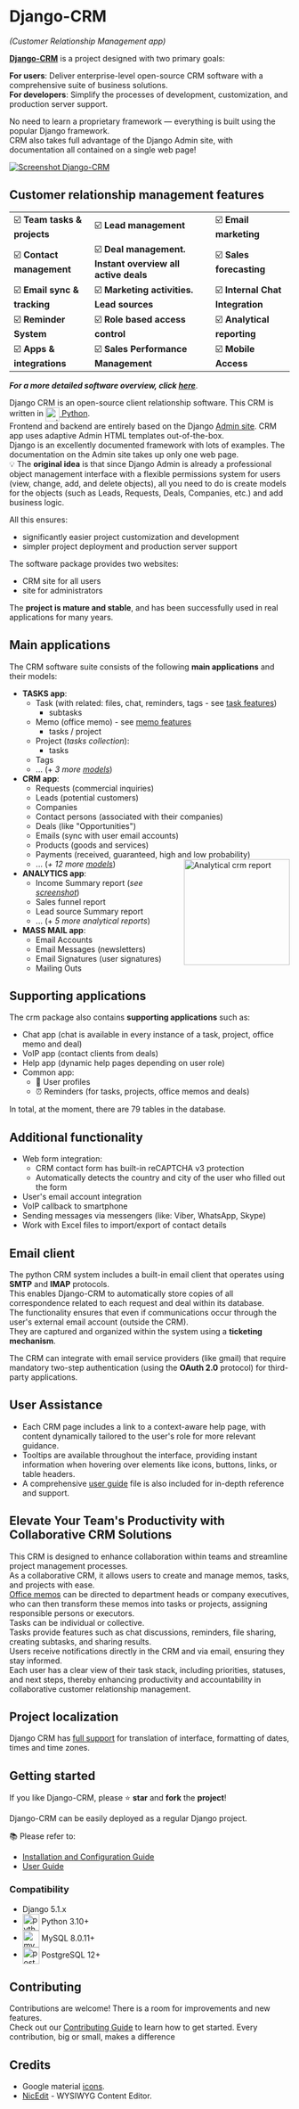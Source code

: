 # Django-CRM

*(Customer Relationship Management app)*

**[Django-CRM](https://github.com/DjangoCRM/django-crm)** is a project designed with two primary goals:

**For users**: Deliver enterprise-level open-source CRM software with a comprehensive suite of business solutions.  
**For developers**: Simplify the processes of development, customization, and production server support.

No need to learn a proprietary framework — everything is built using the popular Django framework.  
CRM also takes full advantage of the Django Admin site, with documentation all contained on a single web page!

[<img src="https://github.com/DjangoCRM/django-crm/raw/main/docs/pics/deals_screenshot.png" alt="Screenshot Django-CRM" align="center" style="float: center"/>](https://github.com/DjangoCRM/django-crm/blob/main/docs/pics/deals_screenshot.png)

## Customer relationship management features

|                              |                                                           |                                  |
|------------------------------|-----------------------------------------------------------|----------------------------------|
| ☑️ **Team tasks & projects** | ☑️ **Lead management**                                    | ☑️ **Email marketing**           |
| ☑️ **Contact management**    | ☑️ **Deal management. Instant overview all active deals** | ☑️ **Sales forecasting**         |
| ☑️ **Email sync & tracking** | ☑️ **Marketing activities. Lead sources**                 | ☑️ **Internal Chat Integration** |
| ☑️ **Reminder System**       | ☑️ **Role based access control**                          | ☑️ **Analytical reporting**      |
| ☑️ **Apps & integrations**   | ☑️ **Sales Performance Management**                       | ☑️ **Mobile Access**             |  

***For a more detailed software overview, click [here](https://github.com/DjangoCRM/django-crm/blob/main/docs/crm_system_overview.md)***.

Django CRM is an open-source client relationship software. This CRM is written in <a href="https://www.python.org" target="_blank"><img src="https://github.com/DjangoCRM/django-crm/raw/main/docs/site/icons/python-logo.svg " style="vertical-align: middle" alt="python logo" width="25" height="25"> Python</a>.  
Frontend and backend are entirely based on the Django [Admin site](https://docs.djangoproject.com/en/dev/ref/contrib/admin/).
CRM app uses adaptive Admin HTML templates out-of-the-box.  
Django is an excellently documented framework with lots of examples.
The documentation on the Admin site takes up only one web page.  
💡 The **original idea** is that since Django Admin is already a professional object management interface with a flexible permissions system for users (view, change, add, and delete objects), all you need to do is create models for the objects (such as Leads, Requests, Deals, Companies, etc.) and add business logic.  

All this ensures:

- significantly easier project customization and development
- simpler project deployment and production server support

The software package provides two websites:

- CRM site for all users
- site for administrators

The **project is mature and stable**, and has been successfully used in real applications for many years.

## Main applications

The CRM software suite consists of the following **main applications** and their models:

- **TASKS app**:
  - Task (with related: files, chat, reminders, tags - see [task features](https://github.com/DjangoCRM/django-crm/blob/main/docs/django-crm_task_features.md))
    - subtasks
  - Memo (office memo) - see [memo features](https://github.com/DjangoCRM/django-crm/blob/main/docs/django-crm_memo_features.md)
    - tasks / project
  - Project (*tasks collection*):
    - tasks
  - Tags
  - ... (+ *3 more <a href="https://github.com/DjangoCRM/django-crm/tree/main/tasks/models" target="_blank">models</a>*)
- **CRM app**:
  - Requests (commercial inquiries)
  - Leads (potential customers)
  - Companies
  - Contact persons (associated with their companies)
  - Deals (like "Opportunities")
  - Emails (sync with user email accounts)
  - Products (goods and services)
  - Payments (received, guaranteed, high and low probability)
  - ... (*+ 12 more <a href="https://github.com/DjangoCRM/django-crm/tree/main/crm/models" target="_blank">models</a>*)
[<img src="https://github.com/DjangoCRM/django-crm/raw/main/docs/pics/income_summary_thumbnail.png" alt="Analytical crm report" align="right" width="190px" style="float: right"/>](https://github.com/DjangoCRM/django-crm/blob/main/docs/pics/income_summary_screenshot.png)
- **ANALYTICS app**:
  - Income Summary report (*see [screenshot](https://github.com/DjangoCRM/django-crm/blob/main/docs/pics/income_summary_screenshot.png)*)
  - Sales funnel report
  - Lead source Summary report
  - ... (+ *5 more analytical reports*)
- **MASS MAIL app**:
  - Email Accounts
  - Email Messages (newsletters)
  - Email Signatures (user signatures)
  - Mailing Outs

## Supporting applications

The crm package also contains **supporting applications** such as:

- Chat app (chat is available in every instance of a task, project, office memo and deal)
- VoIP app (contact clients from deals)
- Help app (dynamic help pages depending on user role)
- Common app:
  - 🪪 User profiles
  - ⏰ Reminders (for tasks, projects, office memos and deals)

In total, at the moment, there are 79 tables in the database.

## Additional functionality

- Web form integration:
  - CRM contact form has built-in reCAPTCHA v3 protection
  - Automatically detects the country and city of the user who filled out the form
- User's email account integration
- VoIP callback to smartphone
- Sending messages via messengers (like: Viber, WhatsApp, Skype)
- Work with Excel files to import/export of contact details

## Email client

The python CRM system includes a built-in email client that operates using **SMTP** and **IMAP** protocols.  
This enables Django-CRM to automatically store copies of all correspondence related to each request and deal within its database.  
The functionality ensures that even if communications occur through the user's external email account (outside the CRM).  
They are captured and organized within the system using a **ticketing mechanism**.

The CRM can integrate with email service providers (like gmail) that require mandatory two-step authentication (using the **OAuth 2.0** protocol) for third-party applications.

## User Assistance  

- Each CRM page includes a link to a context-aware help page, with content dynamically tailored to the user's role for more relevant guidance.  
- Tooltips are available throughout the interface, providing instant information when hovering over elements like icons, buttons, links, or table headers.  
- A comprehensive [user guide](https://github.com/DjangoCRM/django-crm/blob/main/docs/django-crm_user_guide.md) file is also included for in-depth reference and support.  

## Elevate Your Team's Productivity with Collaborative CRM Solutions

This CRM is designed to enhance collaboration within teams and streamline project management processes.  
As a collaborative CRM, it allows users to create and manage memos, tasks, and projects with ease.  
[Office memos](https://github.com/DjangoCRM/django-crm/blob/main/docs/django-crm_memo_features.md) can be directed to department heads or company executives, who can then transform these memos into tasks or projects, assigning responsible persons or executors.  
Tasks can be individual or collective.  
Tasks provide features such as chat discussions, reminders, file sharing, creating subtasks, and sharing results.  
Users receive notifications directly in the CRM and via email, ensuring they stay informed.  
Each user has a clear view of their task stack, including priorities, statuses, and next steps, thereby enhancing productivity and accountability in collaborative customer relationship management.

## Project localization

Django CRM has [full support](https://docs.djangoproject.com/en/dev/topics/i18n/) for translation of interface, formatting of dates, times and time zones.

## Getting started

If you like Django-CRM, please ⭐️ **star** and **fork** the **project**!

Django-CRM can be easily deployed as a regular Django project.

📚 Please refer to:

- [Installation and Configuration Guide](https://github.com/DjangoCRM/django-crm/blob/main/docs/installation_and_configuration_guide.md)
- [User Guide](https://github.com/DjangoCRM/django-crm/blob/main/docs/django-crm_user_guide.md)

### Compatibility

- Django 5.1.x
- <img src="https://github.com/DjangoCRM/django-crm/raw/main/docs/site/icons/python-logo.svg" alt="python logo" width="30" height="30" style="vertical-align: middle"> Python 3.10+
- <img src="https://github.com/DjangoCRM/django-crm/raw/main/docs/site/icons/mysql_logo.svg" alt="mysql logo" width="30" height="30" style="vertical-align: middle"> MySQL 8.0.11+
- <img src="https://github.com/DjangoCRM/django-crm/raw/main/docs/site/icons/postgresql_logo.svg" alt="postgresql logo" width="30" height="30" style="vertical-align: middle"> PostgreSQL 12+  

## Contributing

Contributions are welcome! There is a room for improvements and new features.   
Check out our [Contributing Guide](https://github.com/DjangoCRM/django-crm/blob/main/CONTRIBUTING.md) to learn how to get started. Every contribution, big or small, makes a difference

## Credits

- Google material [icons](https://fonts.google.com/icons).
- [NicEdit](https://nicedit.com) - WYSIWYG Content Editor.
